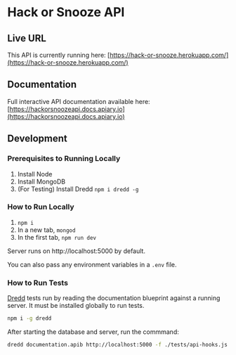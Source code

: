 # Hack or Snooze API

## Live URL

This API is currently running here: [https://hack-or-snooze.herokuapp.com/](https://hack-or-snooze.herokuapp.com/)

## Documentation

Full interactive API documentation available here: [https://hackorsnoozeapi.docs.apiary.io](https://hackorsnoozeapi.docs.apiary.io)

## Development 

### Prerequisites to Running Locally

1. Install Node
1. Install MongoDB
1. (For Testing) Install Dredd `npm i dredd -g`

### How to Run Locally

1. `npm i`
1. In a new tab, `mongod`
1. In the first tab, `npm run dev`

Server runs on http://localhost:5000 by default.

You can also pass any environment variables in a `.env` file.

### How to Run Tests

[Dredd](http://dredd.org/en/latest/index.html) tests run by reading the documentation blueprint against a running server. It must be installed globally to run tests.

```bash
npm i -g dredd
```

After starting the database and server, run the commmand:

```bash
dredd documentation.apib http://localhost:5000 -f ./tests/api-hooks.js
```

